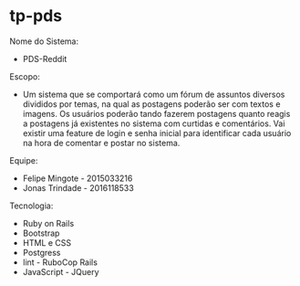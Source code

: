 # tp-pds

Nome do Sistema:
* PDS-Reddit 


Escopo:
* Um sistema que se comportará como um fórum de assuntos diversos divididos por temas, na qual as postagens poderão ser com textos e imagens. Os usuários poderão tando fazerem postagens quanto reagis a postagens já existentes no sistema com curtidas e comentários. Vai existir uma feature de login e senha inicial para identificar cada usuário na hora de comentar e postar no sistema. 

Equipe: 
* Felipe Mingote - 2015033216
* Jonas Trindade - 2016118533

Tecnologia:
* Ruby on Rails
* Bootstrap
* HTML e CSS
* Postgress
* lint - RuboCop Rails
* JavaScript - JQuery
